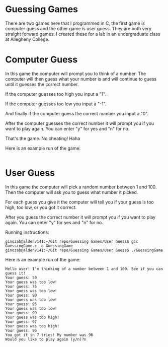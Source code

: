 # Guessing Games

There are two games here that I programmed in C, the first game is computer guess and the other game is user guess. They are both very straight forward games. I created these for a lab in an undergraduate class at Allegheny College.

# Computer Guess

In this game the computer will prompt you to think of a number. The computer will then guess what your number is and will continue to guess until it guesses the correct number. 

If the computer guesses too high you input a "1".

If the computer guesses too low you input a "-1".

And finally if the computer guess the correct number you input a "0".

After the computer guesses the correct number it will prompt you if you want to play again. You can enter "y" for yes and "n" for no.

That's the game. No cheating! Haha

Here is an example run of the game:

```shell

```

# User Guess

In this game the computer will pick a random number between 1 and 100. Then the computer will ask you to guess what number it picked. 

For each guess you give it the computer will tell you if your guess is too high, too low, or you got it correct. 

After you guess the correct number it will prompt you if you want to play again. You can enter "y" for yes and "n" for no. 

Running instructions:

```shell
ginozab@aldenv141:~/Git repo/Guessing Games/User Guess$ gcc GuessingGame.c -o GuessingGame
ginozab@aldenv141:~/Git repo/Guessing Games/User Guess$ ./GuessingGame 

```

Here is an example run of the game:

```shell
Hello user! I'm thinking of a number between 1 and 100. See if you can guess it!
Your guess: 50
Your guess was too low!
Your guess: 75
Your guess was too low!
Your guess: 90
Your guess was too low!
Your guess: 95
Your guess was too low!
Your guess: 99
Your guess was too high!
Your guess: 97
Your guess was too high!
Your guess: 96
You got it in 7 tries! My number was 96
Would you like to play again (y/n)?n
```